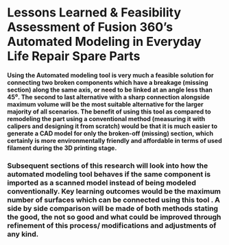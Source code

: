# Lessons Learned & Feasibility Assessment of Fusion 360’s Automated Modeling in Everyday Life Repair Spare Parts

**Using the Automated modeling tool is very much a feasible solution for connecting two broken components which have a breakage (missing section) along the same axis, or need to be linked at an angle less than 45⁰. The second to last alternative with a sharp connection alongside maximum volume will be the most suitable alternative for the larger majority of all scenarios. The benefit of using this tool as compared to remodeling the part using a conventional method (measuring it with calipers and designing it from scratch) would be that it is much easier to generate a CAD model for only the broken-off (missing) section, which certainly is more environmentally friendly and affordable in terms of used filament during the 3D printing stage.**

### Subsequent sections of this research will look into how the automated modeling tool behaves if the same component is imported as a scanned model instead of being modeled conventionally. Key learning outcomes would be the maximum number of surfaces which can be connected using this tool   . A side by side comparison will be made of both methods stating the good, the not so good and what could be improved through refinement of this process/ modifications and adjustments of any kind.
